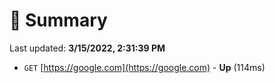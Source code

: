 # 📖 Summary
Last updated: **3/15/2022, 2:31:39 PM**

- `GET` [https://google.com](https://google.com) - **Up** (114ms)

